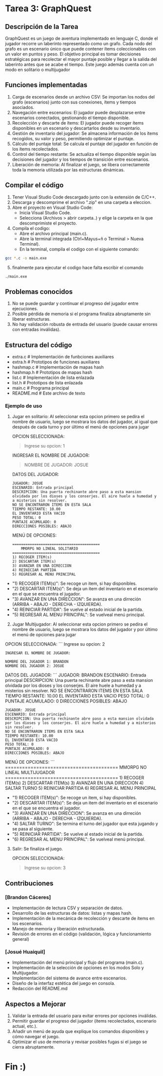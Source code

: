 # Tarea 3: GraphQuest

## Descripción de la Tarea
GraphQuest es un juego de aventura implementado en lenguaje C, donde el jugador recorre un laberinto representado como un grafo. Cada nodo del grafo es un escenario único que puede contener ítems coleccionables con un valor en puntos y peso. El objetivo principal es tomar decisiones estratégicas para recolectar el mayor puntaje posible y llegar a la salida del laberinto antes que se acabe el tiempo. Este juego además cuenta con un modo en solitario o multijugador

## Funciones implementadas
1. Carga de escenarios desde un archivo CSV: Se importan los nodos del grafo (escenarios) junto con sus conexiones, ítems y tiempos asociados.
2. Navegación entre escenarios: El jugador puede desplazarse entre escenarios conectados, gestionando el tiempo disponible.
3. Recolección y descarte de ítems: El jugador puede recoger ítems disponibles en un escenario y descartarlos desde su inventario.
4. Gestión de inventario del jugador: Se almacena información de los ítems recogidos, su valor y peso, permitiendo optimizar el puntaje.
5. Cálculo del puntaje total: Se calcula el puntaje del jugador en función de los ítems recolectados.
6. Control del tiempo restante: Se actualiza el tiempo disponible según las decisiones del jugador y los tiempos de transición entre escenarios.
7. Liberación de memoria: Al finalizar el juego, se libera correctamente toda la memoria utilizada por las estructuras dinámicas.

## Compilar el código 

1. Tener Visual Studio Code descargado junto con la extensión de C/C++.
2. Descarga y descomprime el archivo ".zip" en una carpeta a eleccion.
3. Abre el proyecto en Visual Studio Code: 
    - Inicia Visual Studio Code. 
    - Selecciona (Archivos > abrir carpeta..) y elige la carpeta en la que descomprimiste el proyecto.
4. Compila el codigo: 
    - Abre el archivo principal (main.c). 
    - Abre la terminal integrada (Ctrl+Mayus+ñ o Terminal > Nueva Terminal). 
    - En la terminal, compila el codigo con el siguiente comando:
```bash
gcc *.c -o main.exe
```

5. finalmente para ejecutar el codigo hace falta escribir el comando 
```bash
./main.exe
```

## Problemas conocidos 
1. No se puede guardar y continuar el progreso del jugador entre ejecuciones.
2. Posible pérdida de memoria si el programa finaliza abruptamente sin liberar estructuras.
3. No hay validación robusta de entrada del usuario (puede causar errores con entradas inválidas).

## Estructura del código
- extra.c      # Implementación de funbciones auxiliares
- extra.h      # Prototipos de funciones auxiliares
- hashmap.c    # Implementación de mapas hash
- hashmap.h    # Prototipos de mapas hash
- list.c       # Implementación de lista enlazada
- list.h       # Prototipos de lista enlazada
- main.c       # Programa principal
- README.md    # Este archivo de texto


### Ejemplo de uso 
1) Jugar en solitario: Al seleccionar esta opcion primero se pedira el nombre de usuario, luego se mostrara los datos del jugador, al igual que después de cada turno y por último el menú de opciones para jugar
    
    OPCION SELECCIONADA:
    > Ingrese su opcion: 1
    
    INGRESAR EL NOMBRE DE JUGADOR:
    > NOMBRE DE JUGADOR: JOSUE

    DATOS DEL JUGADOR:
    ```
    JUGADOR: JOSUE
    ESCENARIO: Entrada principal
    DESCRIPCION: Una puerta rechinante abre paso a esta mansion olvidada por los dioses y los conserjes. El aire huele a humedad y a misterios sin resolver.
    NO SE ENCONTRARON ITEMS EN ESTA SALA
    TIEMPO RESTANTE: 10.00
    EL INVENTARIO ESTA VACIO
    PESO TOTAL: 0
    PUNTAJE ACUMULADO: 0
    DIRECCIONES POSIBLES: ABAJO 
    ```

    MENÚ DE OPCIONES:
    ```
    ========================================
        MMORPG NO LINEAL SOLITARIO       
    ========================================
    1) RECOGER ITEM(s)
    2) DESCARTAR ITEM(s)
    3) AVANZAR EN UNA DIRECCION
    4) REINICIAR PARTIDA
    5) REGRESAR AL MENU PRINCIPAL
    ``` 

- "1) RECOGER ITEM(s)": Se recoge un item, si hay disponibles.
- "2) DESCARTAR ITEM(s)": Se deja un item del inventario en el escenario en el que se encuentra el jugador.
- "3) AVANZAR EN UNA DIRECCION": Se avanza en una dirreción (ARRIBA - ABAJO - DERECHA - IZQUIERDA).
- "4) REINICIAR PARTIDA": Se vuelve al estado inicial de la partida.
- "5) REGRESAR AL MENU PRINCIPAL": Se vuelveal menú principal.

2) Jugar Multijugador: Al seleccionar esta opcion primero se pedira el nombre de usuario, luego se mostrara los datos del jugador y por último el menú de opciones para jugar
    
OPCION SELECCIONADA:
    ```
    Ingrese su opcion: 2
    

    INGRESAR EL NOMBRE DE JUGADOR:
    
    NOMBRE DEL JUGADOR 1: BRANDON
    NOMBRE DEL JUGADOR 2: JOSUE
    

DATOS DEL JUGADOR:
    ```
    JUGADOR: BRANDON
    ESCENARIO: Entrada principal
    DESCRIPCION: Una puerta rechinante abre paso a esta mansion olvidada por los dioses y los conserjes. El aire huele a humedad y a misterios sin resolver.
    NO SE ENCONTRARON ITEMS EN ESTA SALA
    TIEMPO RESTANTE: 10.00
    EL INVENTARIO ESTA VACIO
    PESO TOTAL: 0
    PUNTAJE ACUMULADO: 0
    DIRECCIONES POSIBLES: ABAJO 
    
    
    JUGADOR: JOSUE
    ESCENARIO: Entrada principal
    DESCRIPCION: Una puerta rechinante abre paso a esta mansion olvidada por los dioses y los conserjes. El aire huele a humedad y a misterios sin resolver.
    NO SE ENCONTRARON ITEMS EN ESTA SALA
    TIEMPO RESTANTE: 10.00
    EL INVENTARIO ESTA VACIO
    PESO TOTAL: 0
    PUNTAJE ACUMULADO: 0
    DIRECCIONES POSIBLES: ABAJO 
    

MENÚ DE OPCIONES:
    ```
    ========================================
          MMORPG NO LINEAL MULTIJUGADOR       
    ========================================
    1) RECOGER ITEM(s)
    2) DESCARTAR ITEM(s)
    3) AVANZAR EN UNA DIRECCION
    4) SALTAR TURNO
    5) REINICIAR PARTIDA
    6) REGRESAR AL MENU PRINCIPAL
    

- "1) RECOGER ITEM(s)": Se recoge un item, si hay disponibles.
- "2) DESCARTAR ITEM(s)": Se deja un item del inventario en el escenario en el que se encuentra el jugador.
- "3) AVANZAR EN UNA DIRECCION": Se avanza en una dirreción (ARRIBA - ABAJO - DERECHA - IZQUIERDA).
- "4) SALTAR TURNO": Se termina el turno del jugador que esta jugando y se pasa al siguiente.
- "5) REINICIAR PARTIDA": Se vuelve al estado inicial de la partida.
- "6) REGRESAR AL MENU PRINCIPAL": Se vuelveal menú principal.

3) Salir: Se finaliza el juego.

    OPCION SELECCIONADA:
    > Ingrese su opcion: 3

## Contribuciones

### [Brandon Cáceres]
- Implementación de lectura CSV y separación de datos.
- Desarrollo de las estructuras de datos: listas y mapas hash.
- Implementación de la mecánica de recolección y descarte de ítems en los escenarios.
- Manejo de memoria y liberación estructurada.
- Revisión de errores en el código (validación, lógica y funcionamiento general)

### [Josué Huaiquil]
- Implementación del menú principal y flujo del programa (main.c).
- Implementación de la selección de opciones en los modos Solo y Multijugador.
- Implementación del sistema de avance entre escenarios.
- Diseño de la interfaz estética del juego en consola.
- Redacción del README.md

## Aspectos a Mejorar
1. Validar la entrada del usuario para evitar errores por opciones inválidas.
2. Permitir guardar el progreso del jugador (ítems recolectados, escenario actual, etc.).
3. Añadir un menú de ayuda que explique los comandos disponibles y cómo navegar el juego.
4. Optimizar el uso de memoria y revisar posibles fugas si el juego se cierra abruptamente.

# Fin :)